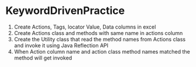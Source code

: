 # KeywordDrivenPractice

1. Create Actions, Tags, locator Value, Data columns in excel
2. Create Actions class and methods with same name in actions column
3. Create the Utility class that read the method names from Actions class and invoke it using Java Reflection API
4. When Action column name and action class method names matched the method will get invoked

